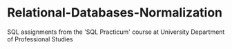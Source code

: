 # Relational-Databases-Normalization
SQL assignments from the 'SQL Practicum' course at University Department of Professional Studies
